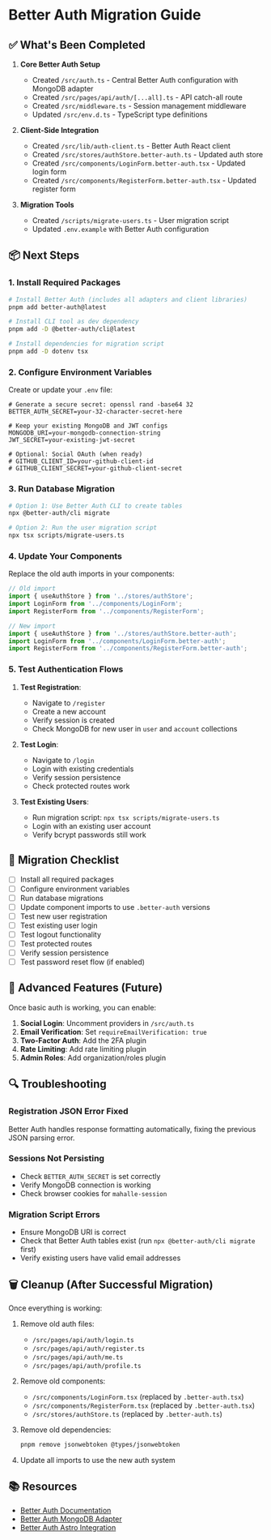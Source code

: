 # Better Auth Migration Guide

## ✅ What's Been Completed

1. **Core Better Auth Setup**
   - Created `/src/auth.ts` - Central Better Auth configuration with MongoDB adapter
   - Created `/src/pages/api/auth/[...all].ts` - API catch-all route
   - Created `/src/middleware.ts` - Session management middleware
   - Updated `/src/env.d.ts` - TypeScript type definitions

2. **Client-Side Integration**
   - Created `/src/lib/auth-client.ts` - Better Auth React client
   - Created `/src/stores/authStore.better-auth.ts` - Updated auth store
   - Created `/src/components/LoginForm.better-auth.tsx` - Updated login form
   - Created `/src/components/RegisterForm.better-auth.tsx` - Updated register form

3. **Migration Tools**
   - Created `/scripts/migrate-users.ts` - User migration script
   - Updated `.env.example` with Better Auth configuration

## 📦 Next Steps

### 1. Install Required Packages
```bash
# Install Better Auth (includes all adapters and client libraries)
pnpm add better-auth@latest

# Install CLI tool as dev dependency
pnpm add -D @better-auth/cli@latest

# Install dependencies for migration script
pnpm add -D dotenv tsx
```

### 2. Configure Environment Variables
Create or update your `.env` file:
```env
# Generate a secure secret: openssl rand -base64 32
BETTER_AUTH_SECRET=your-32-character-secret-here

# Keep your existing MongoDB and JWT configs
MONGODB_URI=your-mongodb-connection-string
JWT_SECRET=your-existing-jwt-secret

# Optional: Social OAuth (when ready)
# GITHUB_CLIENT_ID=your-github-client-id
# GITHUB_CLIENT_SECRET=your-github-client-secret
```

### 3. Run Database Migration
```bash
# Option 1: Use Better Auth CLI to create tables
npx @better-auth/cli migrate

# Option 2: Run the user migration script
npx tsx scripts/migrate-users.ts
```

### 4. Update Your Components

Replace the old auth imports in your components:

```typescript
// Old import
import { useAuthStore } from '../stores/authStore';
import LoginForm from '../components/LoginForm';
import RegisterForm from '../components/RegisterForm';

// New import
import { useAuthStore } from '../stores/authStore.better-auth';
import LoginForm from '../components/LoginForm.better-auth';
import RegisterForm from '../components/RegisterForm.better-auth';
```

### 5. Test Authentication Flows

1. **Test Registration**:
   - Navigate to `/register`
   - Create a new account
   - Verify session is created
   - Check MongoDB for new user in `user` and `account` collections

2. **Test Login**:
   - Navigate to `/login`
   - Login with existing credentials
   - Verify session persistence
   - Check protected routes work

3. **Test Existing Users**:
   - Run migration script: `npx tsx scripts/migrate-users.ts`
   - Login with an existing user account
   - Verify bcrypt passwords still work

## 🔄 Migration Checklist

- [ ] Install all required packages
- [ ] Configure environment variables
- [ ] Run database migrations
- [ ] Update component imports to use `.better-auth` versions
- [ ] Test new user registration
- [ ] Test existing user login
- [ ] Test logout functionality
- [ ] Test protected routes
- [ ] Verify session persistence
- [ ] Test password reset flow (if enabled)

## 🚀 Advanced Features (Future)

Once basic auth is working, you can enable:

1. **Social Login**: Uncomment providers in `/src/auth.ts`
2. **Email Verification**: Set `requireEmailVerification: true`
3. **Two-Factor Auth**: Add the 2FA plugin
4. **Rate Limiting**: Add rate limiting plugin
5. **Admin Roles**: Add organization/roles plugin

## 🔍 Troubleshooting

### Registration JSON Error Fixed
Better Auth handles response formatting automatically, fixing the previous JSON parsing error.

### Sessions Not Persisting
- Check `BETTER_AUTH_SECRET` is set correctly
- Verify MongoDB connection is working
- Check browser cookies for `mahalle-session`

### Migration Script Errors
- Ensure MongoDB URI is correct
- Check that Better Auth tables exist (run `npx @better-auth/cli migrate` first)
- Verify existing users have valid email addresses

## 🗑️ Cleanup (After Successful Migration)

Once everything is working:

1. Remove old auth files:
   - `/src/pages/api/auth/login.ts`
   - `/src/pages/api/auth/register.ts`
   - `/src/pages/api/auth/me.ts`
   - `/src/pages/api/auth/profile.ts`

2. Remove old components:
   - `/src/components/LoginForm.tsx` (replaced by `.better-auth.tsx`)
   - `/src/components/RegisterForm.tsx` (replaced by `.better-auth.tsx`)
   - `/src/stores/authStore.ts` (replaced by `.better-auth.ts`)

3. Remove old dependencies:
   ```bash
   pnpm remove jsonwebtoken @types/jsonwebtoken
   ```

4. Update all imports to use the new auth system

## 📚 Resources

- [Better Auth Documentation](https://better-auth.com)
- [Better Auth MongoDB Adapter](https://better-auth.com/docs/adapters/mongodb)
- [Better Auth Astro Integration](https://better-auth.com/docs/integrations/astro)